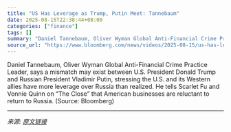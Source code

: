 ```yaml
---
title: "US Has Leverage as Trump, Putin Meet: Tannebaum"
date: 2025-08-15T22:38:44+08:00
categories: ["finance"]
tags: []
summary: "Daniel Tannebaum, Oliver Wyman Global Anti-Financial Crime Practice Leader, says a mismatch may exist between U.S. President Donald Trump and Russian President Vladimir Putin, stressing the U.S. and i"
source_url: "https://www.bloomberg.com/news/videos/2025-08-15/us-has-leverage-as-trump-putin-meet-tannebaum-video"
---
```


Daniel Tannebaum, Oliver Wyman Global Anti-Financial Crime Practice Leader, says a mismatch may exist between U.S. President Donald Trump and Russian President Vladimir Putin, stressing the U.S. and its Western allies have more leverage over Russia than realized. He tells Scarlet Fu and Vonnie Quinn on “The Close” that American businesses are reluctant to return to Russia. (Source: Bloomberg)

---

*来源: [原文链接](https://www.bloomberg.com/news/videos/2025-08-15/us-has-leverage-as-trump-putin-meet-tannebaum-video)*
